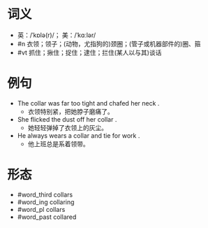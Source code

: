 # 词义
- 英：/ˈkɒlə(r)/； 美：/ˈkɑːlər/
- #n 衣领；领子；(动物，尤指狗的)颈圈；(管子或机器部件的)圈、箍
- #vt 抓住；揪住；捉住；逮住；拦住(某人以与其)谈话
# 例句
- The collar was far too tight and chafed her neck .
	- 衣领特别紧，把她脖子磨痛了。
- She flicked the dust off her collar .
	- 她轻轻弹掉了衣领上的灰尘。
- He always wears a collar and tie for work .
	- 他上班总是系着领带。
# 形态
- #word_third collars
- #word_ing collaring
- #word_pl collars
- #word_past collared
